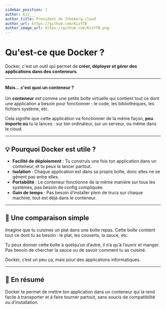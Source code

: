 ```yaml
---
sidebar_position: 1
author: Kiz___
author_title: President de Jtheberg.cloud
author_url: https://github.com/KizYTB
author_image_url: https://github.com/KizYTB.png
---
```


# Qu'est-ce que Docker ?

Docker, c'est un outil qui permet de **créer, déployer et gérer des applications dans des conteneurs**.

***

#### Mais... c'est quoi un conteneur ?

Un **conteneur** est comme une petite boîte virtuelle qui contient tout ce dont une application a besoin pour fonctionner : le code, les bibliothèques, les fichiers système, etc.

Cela signifie que cette application va fonctionner de la même façon, **peu importe où** tu la lances : sur ton ordinateur, sur un serveur, ou même dans le cloud.

***

## 💡 Pourquoi Docker est utile ?

* **Facilité de déploiement** : Tu construis une fois ton application dans un conteneur, et tu peux la lancer partout.
* **Isolation** : Chaque application est dans sa propre boîte, donc elles ne se gênent pas entre elles.
* **Portabilité** : Le conteneur fonctionne de la même manière sur tous les systèmes, pas besoin de config compliquée.
* **Gain de temps** : Pas besoin d’installer plein de trucs sur chaque machine, tout est déjà dans le conteneur.

---

## 🍱 Une comparaison simple

Imagine que tu cuisines un plat dans une boîte repas. Cette boîte contient tout ce dont tu as besoin : le plat, les couverts, la sauce, etc.

Tu peux donner cette boîte à quelqu’un d’autre, il n’a qu’à l’ouvrir et manger. Pas besoin de chercher la sauce ou de savoir comment tu as cuisiné.

Docker, c’est un peu ça, mais pour des applications informatiques.

---

## 📝 En résumé

Docker te permet de mettre ton application dans un conteneur qui la rend facile à transporter et à faire tourner partout, sans soucis de compatibilité ou d’installation.
